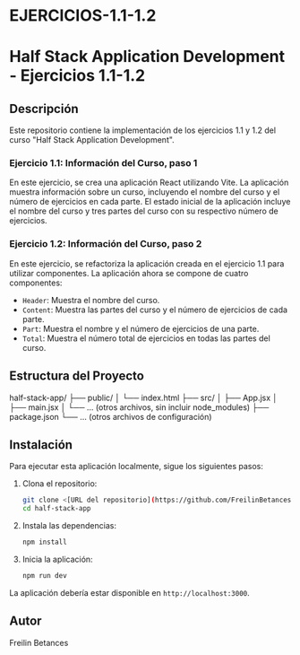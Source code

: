 # EJERCICIOS-1.1-1.2
# Half Stack Application Development - Ejercicios 1.1-1.2

## Descripción

Este repositorio contiene la implementación de los ejercicios 1.1 y 1.2 del curso "Half Stack Application Development".

### Ejercicio 1.1: Información del Curso, paso 1

En este ejercicio, se crea una aplicación React utilizando Vite. La aplicación muestra información sobre un curso, incluyendo el nombre del curso y el número de ejercicios en cada parte. El estado inicial de la aplicación incluye el nombre del curso y tres partes del curso con su respectivo número de ejercicios.

### Ejercicio 1.2: Información del Curso, paso 2

En este ejercicio, se refactoriza la aplicación creada en el ejercicio 1.1 para utilizar componentes. La aplicación ahora se compone de cuatro componentes:
- `Header`: Muestra el nombre del curso.
- `Content`: Muestra las partes del curso y el número de ejercicios de cada parte.
- `Part`: Muestra el nombre y el número de ejercicios de una parte.
- `Total`: Muestra el número total de ejercicios en todas las partes del curso.

## Estructura del Proyecto
half-stack-app/
├── public/
│ └── index.html
├── src/
│ ├── App.jsx
│ ├── main.jsx
│ └── ... (otros archivos, sin incluir node_modules)
├── package.json
└── ... (otros archivos de configuración)


## Instalación

Para ejecutar esta aplicación localmente, sigue los siguientes pasos:

1. Clona el repositorio:
    ```bash
    git clone <[URL del repositorio](https://github.com/FreilinBetances/EJERCICIOS-1.1-1.2)>
    cd half-stack-app
    ```

2. Instala las dependencias:
    ```bash
    npm install
    ```

3. Inicia la aplicación:
    ```bash
    npm run dev
    ```

La aplicación debería estar disponible en `http://localhost:3000`.

## Autor

Freilin Betances


